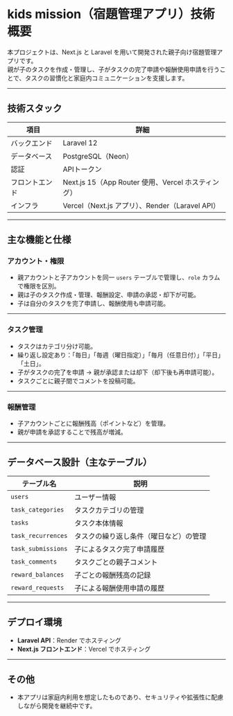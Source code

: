 # kids mission（宿題管理アプリ）技術概要

本プロジェクトは、Next.js と Laravel を用いて開発された親子向け宿題管理アプリです。  
親が子のタスクを作成・管理し、子がタスクの完了申請や報酬使用申請を行うことで、タスクの習慣化と家庭内コミュニケーションを支援します。

---

## 技術スタック

| 項目           | 詳細                                                  |
|----------------|-------------------------------------------------------|
| バックエンド   | Laravel 12                                            |
| データベース   | PostgreSQL（Neon）                                   |
| 認証           | APIトークン                                            |
| フロントエンド | Next.js 15（App Router 使用、Vercel ホスティング）  |
| インフラ       | Vercel（Next.js アプリ）、Render（Laravel API）       |

---

## 主な機能と仕様

### アカウント・権限

- 親アカウントと子アカウントを同一 `users` テーブルで管理し、`role` カラムで権限を区別。
- 親は子のタスク作成・管理、報酬設定、申請の承認・却下が可能。
- 子は自分のタスクを完了申請し、報酬使用も申請可能。

---

### タスク管理

- タスクはカテゴリ分け可能。
- 繰り返し設定あり：「毎日」「毎週（曜日指定）」「毎月（任意日付）」「平日」「土日」。
- 子がタスクの完了を申請 → 親が承認または却下（却下後も再申請可能）。
- タスクごとに親子間でコメントを投稿可能。

---

### 報酬管理

- 子アカウントごとに報酬残高（ポイントなど）を管理。
- 親が申請を承認することで残高が増減。

---

## データベース設計（主なテーブル）

| テーブル名           | 説明                                                                 |
|----------------------|----------------------------------------------------------------------|
| `users`                | ユーザー情報                                                 |
| `task_categories`    | タスクカテゴリの管理                                                 |
| `tasks`              | タスク本体情報                                                       |
| `task_recurrences`   | タスクの繰り返し条件（曜日など）の管理                              |
| `task_submissions`   | 子によるタスク完了申請履歴                                           |
| `task_comments`      | タスクごとの親子コメント                                             |
| `reward_balances`    | 子ごとの報酬残高の記録                                               |
| `reward_requests`    | 子による報酬使用申請の履歴                                           |

---

## デプロイ環境

- **Laravel API**：Render でホスティング  
- **Next.js フロントエンド**：Vercel でホスティング

---

## その他

- 本アプリは家庭内利用を想定したものであり、セキュリティや拡張性に配慮しながら開発を継続中です。